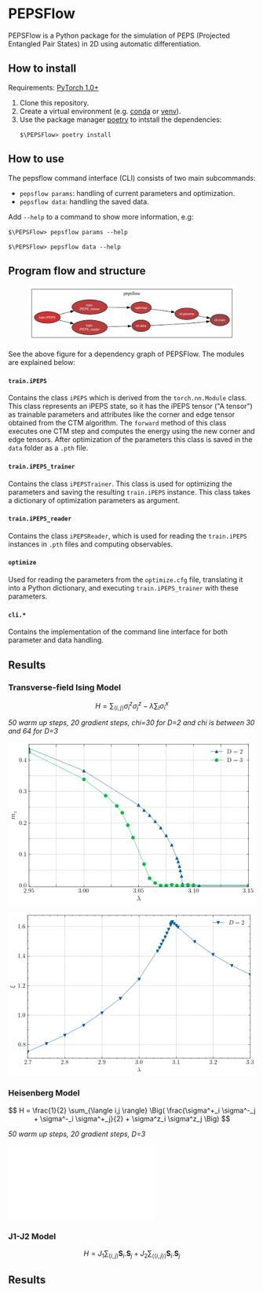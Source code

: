 # PEPSFlow

PEPSFlow is a Python package for the simulation of PEPS (Projected Entangled Pair States) in 2D using automatic differentiation.

## How to install

Requirements: [PyTorch 1.0+](https://pytorch.org/)

1. Clone this repository.
2. Create a virtual environment (e.g. [conda](https://docs.conda.io/projects/conda/en/latest/user-guide/tasks/manage-environments.html) or [venv](https://docs.python.org/3/library/venv.html)).
3. Use the package manager [poetry](https://python-poetry.org/) to intstall the dependencies:
   ```
   $\PEPSFlow> poetry install
   ```

## How to use

The pepsflow command interface (CLI) consists of two main subcommands:

* `pepsflow params`: handling of current parameters and optimization.
* `pepsflow data`: handling the saved data.

Add `--help` to a command to show more information, e.g:

```
$\PEPSFlow> pepsflow params --help
```
```
$\PEPSFlow> pepsflow data --help
```

## Program flow and structure

<figure>
    <img src="assets/pepsflow.svg" width="700"/>
</figure>


See the above figure for a dependency graph of PEPSFlow. The modules are explained below:

#### **`train.iPEPS`**
Contains the class `iPEPS` which is derived from the `torch.nn.Module` class. This class represents an iPEPS state, so it has the iPEPS tensor ("A tensor") as trainable parameters and attributes like the corner and edge tensor obtained from the CTM algorithm. The `forward` method of this class executes one CTM step and computes the energy using the new corner and edge tensors. After optimization of the parameters this class is saved in the `data` folder as a `.pth` file.
#### **`train.iPEPS_trainer`**
Contains the class `iPEPSTrainer`. This class is used for optimizing the parameters and saving the resulting `train.iPEPS` instance. This class takes a dictionary of optimization parameters as argument.
#### **`train.iPEPS_reader`**
Contains the class `iPEPSReader`, which is used for reading the `train.iPEPS` instances in `.pth` files and computing observables.
#### **`optimize`**
Used for reading the parameters from the `optimize.cfg` file, translating it into a Python dictionary, and executing `train.iPEPS_trainer` with these parameters.
#### **`cli.*`**
Contains the implementation of the command line interface for both parameter and data handling.

## Results

### Transverse-field Ising Model

$$ H = \sum_{\langle i,j \rangle} \sigma_i^z \sigma_j^z- \lambda \sum_{i} \sigma_{i}^x $$

*50 warm up steps, 20 gradient steps, chi=30 for D=2 and chi is between 30 and 64 for D=3*

![alt text](figures/Ising_mz.png)

![alt text](figures/Ising_xi_D2.png)


 

### Heisenberg Model

$$ H = \frac{1}{2} \sum_{\langle i,j \rangle} \Big( \frac{\sigma^+_i \sigma^-_j + \sigma^-_i \sigma^+_j}{2} + \sigma^z_i \sigma^z_j \Big) $$

*50 warm up steps, 20 gradient steps, D=3*

![alt text](figures/Heisenberg_D3_opt.pdf)


### J1-J2 Model

$$  H = J_1\sum_{\langle i,j \rangle} \mathbf{S}_i.\mathbf{S}_j + J_2 \sum _{\langle \langle i,j \rangle \rangle} \mathbf{S}_i.\mathbf{S}_j $$


## Results 




